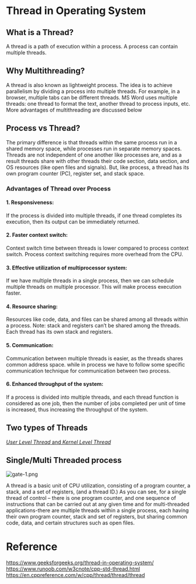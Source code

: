 # Thread in Operating System
## What is a Thread?  
A thread is a path of execution within a process. 
A process can contain multiple threads.

## Why Multithreading?
A thread is also known as lightweight process. The idea is to achieve parallelism by 
dividing a process into multiple threads. For example, in a browser, multiple tabs can be different threads. 
MS Word uses multiple threads: one thread to format the text, another thread to process inputs, etc. 
More advantages of multithreading are discussed below

## Process vs Thread?
The primary difference is that threads within the same process run in a shared memory space, 
while processes run in separate memory spaces.  
Threads are not independent of one another like processes are, and as a result 
threads share with other threads their code section, data section, and OS resources (like open files and signals). 
But, like process, a thread has its own program counter (PC), register set, and stack space.

### Advantages of Thread over Process
#### 1. Responsiveness:  
If the process is divided into multiple threads, 
if one thread completes its execution, then its output can be immediately returned.

#### 2. Faster context switch:   
Context switch time between threads is lower compared to process context switch. 
Process context switching requires more overhead from the CPU.

#### 3. Effective utilization of multiprocessor system: 
If we have multiple threads in a single process, then we can schedule multiple threads 
on multiple processor. This will make process execution faster.

#### 4. Resource sharing: 
Resources like code, data, and files can be shared among all threads within a process.
Note: stack and registers can’t be shared among the threads. Each thread has its own stack and registers.

#### 5. Communication: 
Communication between multiple threads is easier, as the threads shares common address space. 
while in process we have to follow some specific communication technique for communication between two process.

#### 6. Enhanced throughput of the system: 
If a process is divided into multiple threads, and each thread function is considered as one job, 
then the number of jobs completed per unit of time is increased, thus increasing the throughput of the system.

## Two types of Threads
[*User Level Thread* and *Kernel Level Thread*](https://www.geeksforgeeks.org/difference-between-user-level-thread-and-kernel-level-thread/)

## Single/Multi Threaded process
![gate-1.png](https://github.com/HugoNip/threadTest/blob/master/figures/gate-1.png)

A thread is a basic unit of CPU utilization, consisting of a program counter, 
a stack, and a set of registers, (and a thread ID.) As you can see, for a single thread of control – 
there is one program counter, and one sequence of instructions that can be carried out at any given
time and for multi-threaded applications-there are multiple threads within a single process, each
having their own program counter, stack and set of registers, but sharing common code, data, 
and certain structures such as open files.


# Reference
https://www.geeksforgeeks.org/thread-in-operating-system/  
https://www.runoob.com/w3cnote/cpp-std-thread.html  
https://en.cppreference.com/w/cpp/thread/thread/thread  
